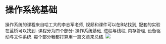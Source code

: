 # 操作系统基础

操作系统的课程来自哈工大的李志军老师, 视频和课件可以在B站找到, 配套的实验在蓝桥可以找到. 课程分为四个部分: 操作系统基础, 进程与线程, 内存管理, 设备驱动与文件系统. 每个部分我都打算用一篇文章来总结.
![](https://github.com/huanruiz/PunchingCS/blob/master/images/cn1_1.png)

